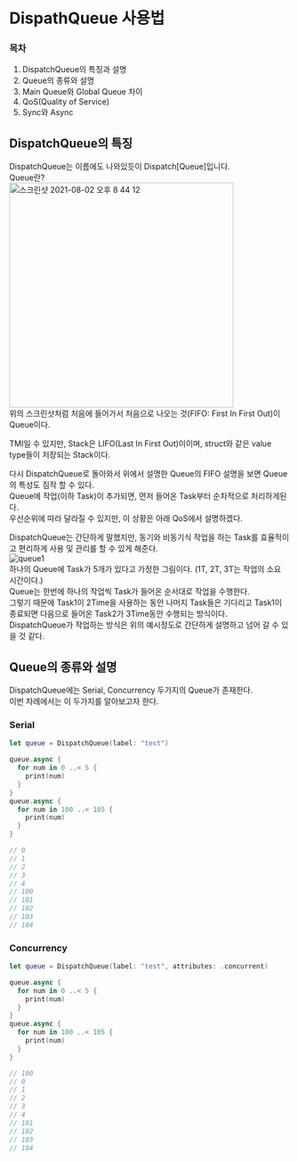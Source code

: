 # DispathQueue 사용법
### 목차
1. DispatchQueue의 특징과 설명
2. Queue의 종류와 설명
3. Main Queue와 Global Queue 차이
4. QoS(Quality of Service)
5. Sync와 Async

## DispatchQueue의 특징
DispatchQueue는 이름에도 나와있듯이 Dispatch[Queue]입니다.  
Queue란?  
<img width="403" alt="스크린샷 2021-08-02 오후 8 44 12" src="https://user-images.githubusercontent.com/55477102/127856831-26205092-5d2e-4997-b8db-a25e82f5ea89.png">  
위의 스크린샷처럼 처음에 들어가서 처음으로 나오는 것(FIFO: First In First Out)이 Queue이다.  

TMI일 수 있지만, Stack은 LIFO(Last In First Out)이이며, struct와 같은 value type들이 저장되는 Stack이다.  

다시 DispatchQueue로 돌아와서 위에서 설명한 Queue의 FIFO 설명을 보면 Queue의 특성도 짐작 할 수 있다.  
Queue에 작업(이하 Task)이 추가되면, 먼저 들어온 Task부터 순차적으로 처리하게된다.  
우선순위에 따라 달라질 수 있지만, 이 상황은 아래 QoS에서 설명하겠다.  

DispatchQueue는 간단하게 말했지만, 동기와 비동기식 작업을 하는 Task를 효율적이고 편리하게 사용 및 관리를 할 수 있게 해준다.  
![queue1](https://user-images.githubusercontent.com/55477102/128028335-254e7478-e0a0-4f56-9a18-89fb8f7eb183.png)  
하나의 Queue에 Task가 5개가 있다고 가정한 그림이다. (1T, 2T, 3T는 작업의 소요 시간이다.)  
Queue는 한번에 하나의 작업씩 Task가 들어온 순서대로 작업을 수행한다.  
그렇기 때문에 Task1이 2Time을 사용하는 동안 나머지 Task들은 기다리고 Task1이 종료되면 다음으로 들어온 Task2가 3Time동안 수행되는 방식이다.  
DispatchQueue가 작업하는 방식은 위의 예시정도로 간단하게 설명하고 넘어 갈 수 있을 것 같다.  

## Queue의 종류와 설명
DispatchQueue에는 Serial, Concurrency 두가지의 Queue가 존재한다.  
이번 차례에서는 이 두가지를 알아보고자 한다.  
### Serial  
```Swift
let queue = DispatchQueue(label: "test")

queue.async {
  for num in 0 ..< 5 {
    print(num)
  }
}
queue.async {
  for num in 100 ..< 105 {
    print(num)
  }
}

// 0
// 1
// 2
// 3
// 4
// 100
// 101
// 102
// 103
// 104
```

### Concurrency 
```Swift
let queue = DispatchQueue(label: "test", attributes: .concurrent)

queue.async {
  for num in 0 ..< 5 {
    print(num)
  }
}
queue.async {
  for num in 100 ..< 105 {
    print(num)
  }
}

// 100
// 0
// 1
// 2
// 3
// 4
// 101
// 102
// 103
// 104
``` 






